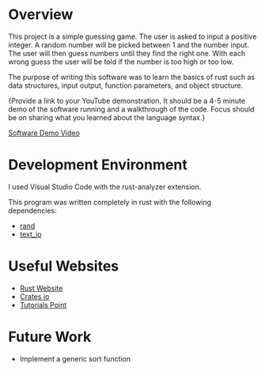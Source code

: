 # Overview

This project is a simple guessing game. The user is asked to input a positive integer. A random number will be picked between 1 and the number input. The user will then guess numbers until they find the right one. With each wrong guess the user will be told if the number is too high or too low.

The purpose of writing this software was to learn the basics of rust such as data structures, input output, function parameters, and object structure.

{Provide a link to your YouTube demonstration.  It should be a 4-5 minute demo of the software running and a walkthrough of the code.  Focus should be on sharing what you learned about the language syntax.}

[Software Demo Video](https://youtu.be/w0Cqe3Oz-d0)

# Development Environment

I used Visual Studio Code with the rust-analyzer extension.

This program was written completely in rust with the following dependencies:
* [rand](https://crates.io/crates/rand)
* [text_io](https://crates.io/crates/text_io)

# Useful Websites

* [Rust Website](https://www.rust-lang.org/learn)
* [Crates io](https://crates.io/)
* [Tutorials Point](https://www.tutorialspoint.com/rust/index.htm)

# Future Work

* Implement a generic sort function